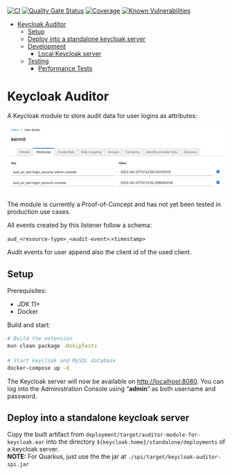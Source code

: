[![CI](https://github.com/ContinuousSecurityTooling/keycloak-auditor/actions/workflows/build.yml/badge.svg)](https://github.com/ContinuousSecurityTooling/keycloak-auditor/actions/workflows/build.yml)
[![Quality Gate Status](https://sonarcloud.io/api/project_badges/measure?project=ContinuousSecurityTooling_keycloak-auditor&metric=alert_status)](https://sonarcloud.io/dashboard?id=ContinuousSecurityTooling_keycloak-auditor)
[![Coverage](https://sonarcloud.io/api/project_badges/measure?project=ContinuousSecurityTooling_keycloak-auditor&metric=coverage)](https://sonarcloud.io/dashboard?id=ContinuousSecurityTooling_keycloak-auditor)
[![Known Vulnerabilities](https://snyk.io/test/github/ContinuousSecurityTooling/keycloak-auditor/badge.svg)](https://snyk.io/test/github/ContinuousSecurityTooling/keycloak-auditor)

- [Keycloak Auditor](#keycloak-auditor)
  - [Setup](#setup)
  - [Deploy into a standalone keycloak server](#deploy-into-a-standalone-keycloak-server)
  - [Development](#development)
    - [Local Keycloak server](#local-keycloak-server)
  - [Testing](#testing)
    - [Performance Tests](#performance-tests)

# Keycloak Auditor

A Keycloak module to store audit data for user logins as attributes:

![](.docs/example_user-auditing.png)

The module is currently a Proof-of-Concept and has not yet been tested in production use cases.

All events created by this listener follow a schema:

`aud_<resource-type>_<audit-event>`:`<timestamp>`

Audit events for user append also the client id of the used client.

## Setup

Prerequisites:
* JDK 11+
* Docker

Build and start:
```bash
# Build the extension
mvn clean package -DskipTests

# Start keycloak and MySQL database
docker-compose up -d
```

The Keycloak server will now be available on <http://localhost:8080>. You can log into the Administration Console using “**admin**” as both username and password.

## Deploy into a standalone keycloak server

Copy the built artifact from `deployment/target/auditor-module-for-keycloak.ear` into the directory `${keycloak.home}/standalone/deployments` of a keycloak server.  
**NOTE:** For Quarkus, just use the the jar at `./spi/target/keycloak-auditor-spi.jar`
